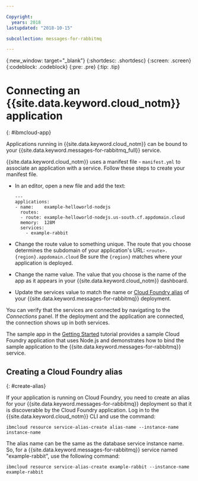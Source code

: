```yaml
---

Copyright:
  years: 2018
lastupdated: "2018-10-15"

subcollection: messages-for-rabbitmq

---
```


{:new_window: target="_blank"}
{:shortdesc: .shortdesc}
{:screen: .screen}
{:codeblock: .codeblock}
{:pre: .pre}
{:tip: .tip}

# Connecting an {{site.data.keyword.cloud_notm}} application
{: #ibmcloud-app}

Applications running in {{site.data.keyword.cloud_notm}} can be bound to your {{site.data.keyword.messages-for-rabbitmq_full}} service. 

{{site.data.keyword.cloud_notm}} uses a manifest file - `manifest.yml` to associate an application with a service. Follow these steps to create your manifest file.
- In an editor, open a new file and add the text:
  ```
  ---
  applications:
  - name:    example-helloworld-nodejs
    routes:
    - route: example-helloworld-nodejs.us-south.cf.appdomain.cloud
    memory:  128M
    services:
      - example-rabbit
  ```

- Change the route value to something unique. The route that you choose determines the subdomain of your application's URL: `<route>.{region}.appdomain.cloud` Be sure the `{region}` matches where your application is deployed.
- Change the name value. The value that you choose is the name of the app as it appears in your {{site.data.keyword.cloud_notm}} dashboard.
- Update the services value to match the name or [Cloud Foundry alias](#create-alias) of your {{site.data.keyword.messages-for-rabbitmq}} deployment.

You can verify that the services are connected by navigating to the _Connections_ panel. If the deployment and the application are connected, the connection shows up in both services.

The sample app in the [Getting Started](/docs/services/messages-for-rabbitmq?topic=messages-for-rabbitmq-getting-started) tutorial provides a sample Cloud Foundry application that uses Node.js and demonstrates how to bind the sample application to the {{site.data.keyword.messages-for-rabbitmq}} service.

## Creating a Cloud Foundry alias
{: #create-alias}

If your application is running on Cloud Foundry, you need to create an alias for your {{site.data.keyword.messages-for-rabbitmq}} deployment so that it is discoverable by the Cloud Foundry application. Log in to the {{site.data.keyword.cloud_notm}} CLI and use the command:

`ibmcloud resource service-alias-create alias-name --instance-name instance-name`

The alias name can be the same as the database service instance name. So, for a {{site.data.keyword.messages-for-rabbitmq}} service named "example-rabbit", use the following command:

`ibmcloud resource service-alias-create example-rabbit --instance-name example-rabbit`






